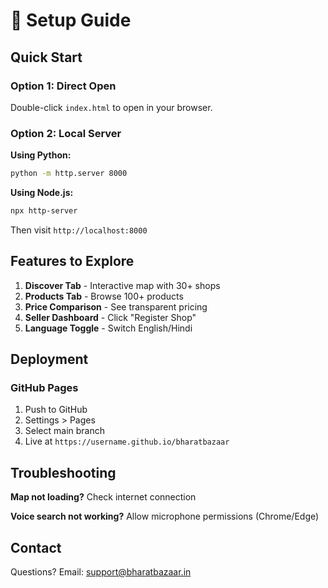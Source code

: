 # 🚀 Setup Guide

## Quick Start

### Option 1: Direct Open
Double-click `index.html` to open in your browser.

### Option 2: Local Server

**Using Python:**
```bash
python -m http.server 8000
```

**Using Node.js:**
```bash
npx http-server
```

Then visit `http://localhost:8000`

## Features to Explore

1. **Discover Tab** - Interactive map with 30+ shops
2. **Products Tab** - Browse 100+ products
3. **Price Comparison** - See transparent pricing
4. **Seller Dashboard** - Click "Register Shop"
5. **Language Toggle** - Switch English/Hindi

## Deployment

### GitHub Pages
1. Push to GitHub
2. Settings > Pages
3. Select main branch
4. Live at `https://username.github.io/bharatbazaar`

## Troubleshooting

**Map not loading?** Check internet connection

**Voice search not working?** Allow microphone permissions (Chrome/Edge)

## Contact

Questions? Email: support@bharatbazaar.in
